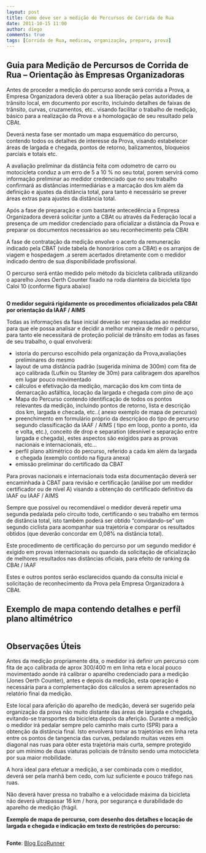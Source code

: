 ```yaml
---
layout: post
title: Como deve ser a medição de Percursos de Corrida de Rua
date: 2011-10-15 11:00
author: diego
comments: true
tags: [Corrida de Rua, medicao, organização, preparo, prova]
---
```

## Guia para Medição de Percursos de Corrida de Rua – Orientação às Empresas Organizadoras

Antes de proceder a medição do percurso aonde será corrida a Prova, a Empresa Organizadora deverá obter a sua liberação pelas autoridades de trânsito local, em documento por escrito, incluindo detalhes de faixas de trânsito, curvas, cruzamentos, etc.. visando facilitar o trabalho de medição, básico para a realização da Prova e a homologação de seu resultado pela CBAt.

Deverá nesta fase ser montado um mapa esquemático do percurso, contendo todos os detalhes de interesse da Prova, visando estabelecer áreas de largada e chegada, pontos de retorno, balizamentos, bloqueios parciais e totais etc.

A avaliação preliminar da distância feita com odometro de carro ou motocicleta conduz a um erro de 5 a 10 % no seu total, porem servirá como informação preliminar ao medidor credenciado que no seu trabalho confirmará as distâncias intermediárias e a marcação dos km além da definição e ajustes da distância total, para tanto é necessário se prever áreas extras para ajustes da distância total.

<!--more-->

Após a fase de preparação e com bastante antecedência a Empresa Organizadora deverá solicitar junto a CBAt ou através da Federação local a presença de um medidor credenciado para oficializar a distância da Prova e preparar os documentos necessários ao seu reconhecimento pela CBAt

A fase de contratação da medição envolve o acerto da remuneração indicado pela CBAT (vide tabela de honorários com a CBAt) e os arranjos de viagem e hospedagem .a serem acertados diretamente com o medidor indicado dentro de sua disponibilidade profissional.

O percurso será então medido pelo método da bicicleta calibrada utilizando o aparelho Jones Oerth Counter fixado na roda dianteira da bicicleta tipo Caloi 10 (conforme figura abaixo)

<img src="http://www.corridaderua.com.br/img/med02.gif" alt="" />

**O medidor seguirá rigidamente os procedimentos oficializados pela CBAt por orientação da IAAF / AIMS**

Todas as informações da fase inicial deverão ser repassadas ao medidor para que ele possa analisar e decidir a melhor maneira de medir o percurso, para tanto ele necessitará de proteção policial de trânsito em todas as fases de seu trabalho, o qual envolverá:

* istoria do percurso escolhido pela organização da Prova,avaliações preliminares do mesmo
* layout de uma distância padrão (sugerida mínima de 300m) com fita de aço calibrada (Lufkin ou Stanley de 30m) para calibragem dos aparelhos em lugar pouco movimentado
* cálculos e efetivação da medição, marcação dos km com tinta de demarcação asfáltica, locação da largada e chegada com pino de aço
* Mapa do Percurso contendo identificação de todos os pontos relevantes da medição, incluindo pontos de retorno, lista e descrição dos km, largada e checada, etc..( anexo exemplo de mapa de percurso)
* preenchimento em formulário próprio da descriçãoo do tipo de percurso segundo classificação da IAAF / AIMS ( tipo em loop, ponto a ponto, ida e volta, etc.), conceito de drop e separation (desnível e separação entre largada e chegada), estes aspectos são exigidos para as provas nacionais e internacionais, etc…
* perfil plano altimétrico do percurso, referido a cada km além da largada e chegada (exemplo contido na figura anexa)
* emissão preliminar do certificado da CBAT

Para provas nacionais e internacionais toda esta documentação deverá ser encaminhada à CBAT para revisão e certificação (análise por um medidor certificador ou de nível A) visando a obtenção do certificado definitivo da IAAF ou IAAF / AIMS

Sempre que possível ou recomendável o medidor deverá repetir uma segunda pedalada pelo circuito todo, certificando o seu trabalho em termos de distância total, isto também poderá ser obtido “convidando-se” um segundo ciclista para acompanhar sua trajetória e comparar os resultados obtidos (que deverão concordar em 0,08% na distância total).

Este procedimento de certificação do percurso por um segundo medidor é exigido em provas internacionais ou quando da solicitação de oficialização de melhores resultados nas distâncias oficiais, para efeito de ranking da CBAt / IAAF

Estes e outros pontos serão esclarecidos quando da consulta inicial e solicitação de reconhecimento da Prova pela Empresa Organizadora à CBAt.

## Exemplo de mapa contendo detalhes e perfíl plano altimétrico

<img src="http://www.corridaderua.com.br/img/med03.gif" alt="" />


## Observações Úteis

Antes da medição propriamente dita, o medidor irá definir um percurso com fita de aço calibrada de aprox 300/400 m em linha reta e local pouco movimentado aonde irá calibrar o aparelho credenciado para a medição (Jones Oerth Counter), antes e depois da medição, esta operação é necessária para a complementação dos cálculos a serem apresentados no relatório final da medição.

Este local para aferição do aparelho de medição, deverá ser sugerido pela organização da prova não muito distante das áreas de largada e chegada, evitando-se transportes da bicicleta depois da aferição.
Durante a medição o medidor irá pedalar sempre pelo caminho mais curto (SPR) para a obtenção da distância final. Isto envolverá tomar as trajetórias em linha reta entre os pontos de tangencia das curvas, pedalando muitas vezes em diagonal nas ruas para obter esta trajetória mais curta, sempre protegido por um mínimo de duas viaturas policiais de trânsito sendo uma motocicleta por sua maior mobilidade.

A hora ideal para efetuar a medição, a ser combinada com o medidor, deverá ser pela manhã bem cedo, com luz suficiente e pouco tráfego nas ruas.

Não deverá haver pressa no trabalho e a velocidade máxima da bicicleta não deverá ultrapassar 16 km / hora, por segurança e durabilidade do aparelho de medição (frágil.

**Exemplo de mapa de percurso, com desenho dos detalhes e locação de largada e chegada e indicação em texto de restrições do percurso:**

<img src="http://www.corridaderua.com.br/img/med01.gif" alt="" />



**Fonte**: <a href="http://blogdoecorunner.wordpress.com/2011/10/11/como-deve-ser-a-medio-de-percursos-de-corrida-de-rua/" target="_blank">Blog EcoRunner</a>


